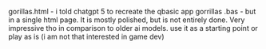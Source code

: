 gorillas.html -  i told chatgpt 5 to recreate the qbasic app gorrillas .bas - but in a single html page. It is mostly polished, but is not entirely done. Very impressive tho in comparison to older ai models. use it as a starting point or play as is (i am not that interested in game dev) 
